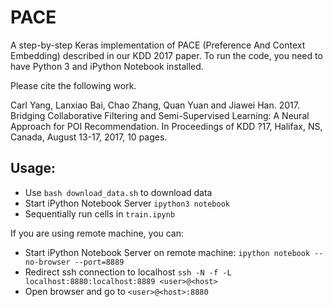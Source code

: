 # PACE
A step-by-step Keras implementation of PACE (Preference And Context Embedding) described in our KDD 2017 paper. To run the code, you need to have Python 3 and iPython Notebook installed.

Please cite the following work.

Carl Yang, Lanxiao Bai, Chao Zhang,  Quan Yuan and Jiawei Han. 2017. Bridging Collaborative Filtering and Semi-Supervised Learning: A Neural Approach for POI Recommendation. In Proceedings of KDD ?17, Halifax, NS, Canada, August 13-17, 2017, 10 pages.

## Usage:
* Use `bash download_data.sh` to download data
* Start iPython Notebook Server `ipython3 notebook`
* Sequentially run cells in `train.ipynb`

If you are using remote machine, you can:
* Start iPython Notebook Server on remote machine: `ipython notebook --no-browser --port=8889`
* Redirect ssh connection to localhost `ssh -N -f -L localhost:8880:localhost:8889 <user>@<host>`
* Open browser and go to `<user>@<host>:8880`
